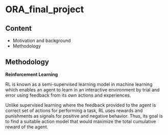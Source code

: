 # ORA_final_project
## Content
* Motivation and background
* Methodology
## Methodology
**Reinforcement Learning**

RL is known as a semi-supervised learning model in machine learning which enables an agent to learn in an interactive environment by trial and error using feedback from its own actions and experiences.

Unlike supervised learning where the feedback provided to the agent is correct set of actions for performing a task, RL uses rewards and punishments as signals for positive and negative behavior. Thus, its goal is to find a suitable action model that would maximize the total cumulative reward of the agent.

